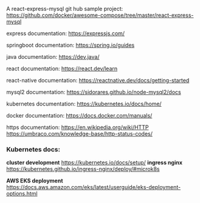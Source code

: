 A react-express-mysql git hub sample project:
https://github.com/docker/awesome-compose/tree/master/react-express-mysql

express documentation:
https://expressjs.com/

springboot documentation:
https://spring.io/guides

java documentation:
https://dev.java/

react documentation:
https://react.dev/learn

react-native documentation:
https://reactnative.dev/docs/getting-started

mysql2 documentation:
https://sidorares.github.io/node-mysql2/docs

kubernetes documentation:
https://kubernetes.io/docs/home/

docker documentation:
https://docs.docker.com/manuals/

https documentation:
https://en.wikipedia.org/wiki/HTTP
https://umbraco.com/knowledge-base/http-status-codes/


### Kubernetes docs:

**cluster development** https://kubernetes.io/docs/setup/
**ingress nginx** https://kubernetes.github.io/ingress-nginx/deploy/#microk8s

**AWS EKS deployment** https://docs.aws.amazon.com/eks/latest/userguide/eks-deployment-options.html






